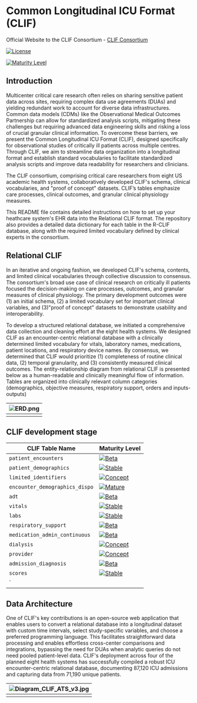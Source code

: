 # Common Longitudinal ICU Format (CLIF)

Official Website to the CLIF Consortium - [CLIF Consortium](https://kaveric.github.io/clif-consortium/about.html)

[![License](https://img.shields.io/badge/license-Apache%202.0-blue.svg)](https://opensource.org/licenses/Apache-2.0)

[![Maturity Level](https://img.shields.io/badge/maturity-Beta-yellow)](https://github.com/08wparker/CLIF-1.0/blob/main/maturity.md)


## Introduction
Multicenter critical care research often relies on sharing sensitive patient data across sites, requiring complex data use agreements (DUAs) and yielding redundant work to account for diverse data infrastructures. Common data models (CDMs) like the Observational Medical Outcomes Partnership can allow for standardized analysis scripts, mitigating these challenges but requiring advanced data engineering skills and risking a loss of crucial granular clinical information. To overcome these barriers, we present the Common Longitudinal ICU Format (CLIF), designed specifically for observational studies of critically ill patients across multiple centres. Through CLIF, we aim to streamline data organization into a longitudinal format and establish standard vocabularies to facilitate standardized analysis scripts and improve data readability for researchers and clinicians.

The CLIF consortium, comprising critical care researchers from eight US academic health systems, collaboratively developed CLIF's schema, clinical vocabularies, and "proof of concept" datasets. CLIF’s tables emphasize care processes, clinical outcomes, and granular clinical physiology measures.

This README file contains detailed instructions on how to set up your heathcare system's EHR data into the Relational CLIF format. The repository also provides a detailed data dictionary for each table in the R-CLIF database, along with the required limited vocabulary defined by clinical experts in the consortium. 

## Relational CLIF

In an iterative and ongoing fashion, we developed CLIF's schema, contents, and limited clinical vocabularies through collective discussion to consensus. The consortium's broad use case of clinical research on critically ill patients focused the decision-making on care processes, outcomes, and granular measures of clinical physiology. The primary development outcomes were (1) an initial schema, (2) a limited vocabulary set for important clinical variables, and (3)"proof of concept" datasets to demonstrate usability and interoperability.

To develop a structured relational database, we initiated a comprehensive data collection and cleaning effort at the eight health systems. We designed CLIF as an encounter-centric relational database with a clinically determined limited vocabulary for vitals, laboratory names, medications, patient locations, and respiratory device names. By consensus, we determined that CLIF would prioritize (1) completeness of routine clinical data, (2) temporal granularity, and (3) consistently measured clinical outcomes. The entity-relationship diagram from relational CLIF is presented below as a human-readable and clinically meaningful flow of information. Tables are organized into clinically relevant column categories (demographics, objective measures, respiratory support, orders and inputs-outputs)

| ![ERD.png](/images/ERD.png) | 
|:--:| 
||


## CLIF development stage



| CLIF Table Name                      | Maturity Level                                                                 |
|--------------------------------------|--------------------------------------------------------------------------------|
| `patient_encounters`                 | [![Beta](https://img.shields.io/badge/Maturity-Beta-yellow)](maturity.md)      |
| `patient_demographics`               | [![Stable](https://img.shields.io/badge/Maturity-Stable-brightgreen)](maturity.md) |
| `limited_identifiers`                | [![Concept](https://img.shields.io/badge/Maturity-Concept-orange)](maturity.md)  |
| `encounter_demographics_dispo`       | [![Mature](https://img.shields.io/badge/Maturity-Mature-blue)](maturity.md)       |
| `adt`                                | [![Beta](https://img.shields.io/badge/Maturity-Beta-yellow)](maturity.md)      |
| `vitals`                             | [![Stable](https://img.shields.io/badge/Maturity-Stable-brightgreen)](maturity.md) |
| `labs`                               | [![Stable](https://img.shields.io/badge/Maturity-Stable-brightgreen)](maturity.md) |
| `respiratory_support`                | [![Beta](https://img.shields.io/badge/Maturity-Beta-yellow)](maturity.md)      |
| `medication_admin_continuous`        | [![Beta](https://img.shields.io/badge/Maturity-Beta-yellow)](maturity.md)      |
| `dialysis`                           | [![Concept](https://img.shields.io/badge/Maturity-Concept-orange)](maturity.md)  |
| `provider`                           | [![Concept](https://img.shields.io/badge/Maturity-Concept-orange)](maturity.md)  |
| `admission_diagnosis`                | [![Beta](https://img.shields.io/badge/Maturity-Beta-yellow)](maturity.md)      |
| `scores`                             | [![Stable](https://img.shields.io/badge/Maturity-Stable-brightgreen)](maturity.md) |
| `



## Data Architecture 

One of CLIF's key contributions is an open-source web application that enables users to convert a relational database into a longitudinal dataset with custom time intervals, select study-specific variables, and choose a preferred programming language. This facilitates straightforward data processing and enables effortless cross-center comparisons and integrations, bypassing the need for DUAs when analytic queries do not need pooled patient-level data. CLIF's deployment across four of the planned eight health systems has successfully compiled a robust ICU encounter-centric relational database, documenting 87,120 ICU admissions and capturing data from 71,190 unique patients.

| ![Diagram_CLIF_ATS_v3.jpg](/images/Diagram_CLIF_ATS_v3.jpg) | 
|:--:| 
||




